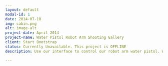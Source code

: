 ```yaml
---
layout: default
modal-id: 1
date: 2014-07-18
img: cabin.png
alt: image-alt
project-date: April 2014
project-name: Water Pistol Robot Arm Shooting Gallery
client: Start Bootstrap
status: Currently Unavailable. This project is OFFLINE
description: Use our interface to control our robot arm water pistol. With a pan / tilt live feed webcam and a fire trigger to shoot water at the servo targets.  

---
```

